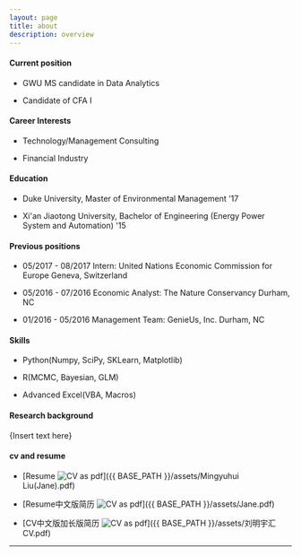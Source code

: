 ```yaml
---
layout: page
title: about
description: overview
---
```


#### <a name="currentposition"></a>Current position
 * GWU MS candidate in Data Analytics

 * Candidate of CFA I

#### <a name="Interests"></a>Career Interests
  * Technology/Management Consulting

  * Financial Industry

#### <a name="education"></a>Education
 * Duke University, Master of Environmental Management '17

 * Xi'an Jiaotong University, Bachelor of Engineering (Energy Power System and Automation) '15

#### <a name="previousposition"></a>Previous positions
 * 05/2017 - 08/2017 Intern: United Nations Economic Commission for Europe      Geneva, Switzerland

 * 05/2016 - 07/2016 Economic Analyst: The Nature Conservancy                            Durham, NC

 * 01/2016 - 05/2016 Management Team: GenieUs, Inc.                                      Durham, NC

#### <a name="Skills"></a>Skills
 * Python(Numpy, SciPy, SKLearn, Matplotlib)

 * R(MCMC, Bayesian, GLM)

 * Advanced Excel(VBA, Macros)


#### <a name="researchbackground"></a>Research background
{Insert text here}



#### <a name="cvandresume"></a>cv and resume
 * [Resume ![CV as pdf](icons16/pdf-icon.png)]({{ BASE_PATH }}/assets/Mingyuhui Liu(Jane).pdf)

 * [Resume中文版简历 ![CV as pdf](icons16/pdf-icon.png)]({{ BASE_PATH }}/assets/Jane.pdf)

 * [CV中文版加长版简历 ![CV as pdf](icons16/pdf-icon.png)]({{ BASE_PATH }}/assets/刘明宇汇CV.pdf)

---



